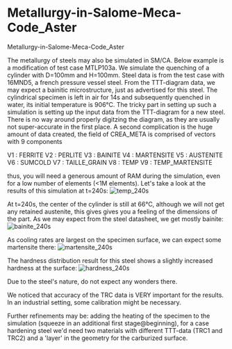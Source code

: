 # Metallurgy-in-Salome-Meca-Code_Aster
Metallurgy-in-Salome-Meca-Code_Aster

The metallurgy of steels may also be simulated in SM/CA. Below example is a modification of test case MTLP103a. We simulate the quenching of a cylinder with D=100mm and H=100mm. Steel data is from the test case with 16MND5, a french pressure vessel steel. From the TTT-diagram data, we may expect a bainitic microstructure, just as advertised for this steel. The cylindrical specimen is left in air for 14s and subsequently  quenched in water, its initial temperature is 906°C. The tricky part in setting up such a simulation is setting up the input data from the TTT-diagram for a new steel. There is no way around properly digitzing the diagram, as they are usually not super-accurate in the first place. A second complication is the huge amount of data created, the field of CREA_META is comprised of vectors with 9 components

V1 : FERRITE
V2 : PERLITE
V3 : BAINITE
V4 : MARTENSITE
V5 : AUSTENITE
V6 : SUMCOLD
V7 : TAILLE_GRAIN
V8 : TEMP
V9 : TEMP_MARTENSITE

thus, you will need a generous amount of RAM during the simulation, even for a low number of elements (<1M elements). Let's take a look at the results of this simulation at t=240s:
![temp_240s](https://user-images.githubusercontent.com/89903493/231741288-55c82442-5c69-4693-8ef6-2bcdfe047fbb.png)

At t=240s, the center of the cylinder is still at 66°C, although we will not get any retained austenite, this gives gives you a feeling of the dimensions of the part. As we may expect from the steel datasheet, we get mostly bainite:
![bainite_240s](https://user-images.githubusercontent.com/89903493/231741649-bdf2c8b3-db8f-4622-8ea0-a41b84d56829.png)

As cooling rates are largest on the specimen surface, we can expect some martensite there:
![martensite_240s](https://user-images.githubusercontent.com/89903493/231741808-026199d6-ec4a-4149-91b6-138a4ab94ec5.png)

The hardness distribution result for this steel shows a slightly increased hardness at the surface:
![hardness_240s](https://user-images.githubusercontent.com/89903493/231746281-4c68f0c6-04c1-4d6b-b66e-faa5ef51e57b.png)

Due to the steel's nature, do not expect any wonders there.

We noticed that accuracy of the TRC data is VERY important for the results. In an industrial setting, some calibration might be necessary.

Further refinements may be: adding the heating of the specimen to the simulation (squeeze in an additional first stage@beginning), for a case hardening steel we'd need two materials with different TTT-data (TRC1 and TRC2) and a 'layer' in the geometry for the carburized surface. 
